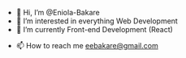 - 👋 Hi, I’m @Eniola-Bakare
- 👀 I’m interested in everything Web Development
- 🌱 I’m currently Front-end Development (React)
<!-- - 💞️ I’m looking to collaborate on UI/UX -->
- 📫 How to reach me eebakare@gmail.com 

<!---
Eniola-Bakare/Eniola-Bakare is a ✨ special ✨ repository because its `README.md` (this file) appears on your GitHub profile.
You can click the Preview link to take a look at your changes.
--->
